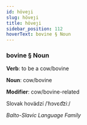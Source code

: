 ```yaml
---
id: höveȷi
slug: höveȷi
title: höveȷi
sidebar_position: 112
hoverText: bovine § Noun
---
```


### bovine § Noun

**Verb**: to be a cow/bovine

**Noun**: cow/bovine

**Modifier**: cow/bovine-related

Slovak hovädzí /ˈɦɔvɛd͡ziː/

*Balto-Slavic Language Family*